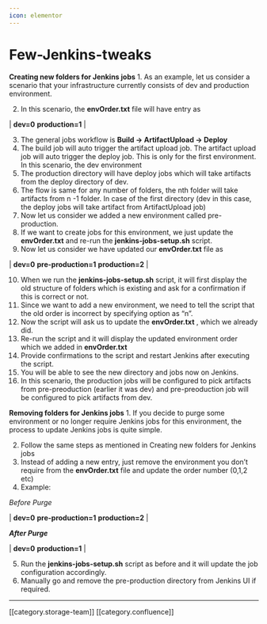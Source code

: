 ```yaml
---
icon: elementor
---
```


# Few-Jenkins-tweaks

**Creating new folders for Jenkins jobs** 1. As an example, let us consider a scenario that your infrastructure currently consists of dev and production environment.

2. In this scenario, the **envOrder.txt** file will have entry as

\| **dev=0** **production=1** |

3. The general jobs workflow is **Build -> ArtifactUpload -> Deploy**
4. The build job will auto trigger the artifact upload job. The artifact upload job will auto trigger the deploy job. This is only for the first environment. In this scenario, the dev environment
5. The production directory will have deploy jobs which will take artifacts from the deploy directory of dev.
6. The flow is same for any number of folders, the nth folder will take artifacts from n -1 folder. In case of the first directory (dev in this case, the deploy jobs will take artifact from ArtifactUpload job)
7. Now let us consider we added a new environment called pre-production.
8. If we want to create jobs for this environment, we just update the **envOrder.txt** and re-run the **jenkins-jobs-setup.sh** script.
9. Now let us consider we have updated our **envOrder.txt** file as

\| **dev=0** **pre-production=1** **production=2** |

10. When we run the **jenkins-jobs-setup.sh** script, it will first display the old structure of folders which is existing and ask for a confirmation if this is correct or not.
11. Since we want to add a new environment, we need to tell the script that the old order is incorrect by specifying option as “n”.
12. Now the script will ask us to update the **envOrder.txt** , which we already did.
13. Re-run the script and it will display the updated environment order which we added in **envOrder.txt**
14. Provide confirmations to the script and restart Jenkins after executing the script.
15. You will be able to see the new directory and jobs now on Jenkins.
16. In this scenario, the production jobs will be configured to pick artifacts from pre-preoduction (earlier it was dev) and pre-preoduction job will be configured to pick artifacts from dev.

**Removing folders for Jenkins jobs** 1. If you decide to purge some environment or no longer require Jenkins jobs for this environment, the process to update Jenkins jobs is quite simple.

2. Follow the same steps as mentioned in Creating new folders for Jenkins jobs
3. Instead of adding a new entry, just remove the environment you don’t require from the **envOrder.txt** file and update the order number (0,1,2 etc)
4. Example:

_Before Purge_

\| **dev=0** **pre-production=1** **production=2** |

_**After Purge**_

\| **dev=0** **production=1** |

5. Run the **jenkins-jobs-setup.sh** script as before and it will update the job configuration accordingly.
6. Manually go and remove the pre-production directory from Jenkins UI if required.

***

\[\[category.storage-team]] \[\[category.confluence]]
